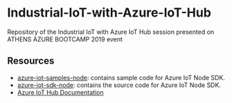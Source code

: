 # Industrial-IoT-with-Azure-IoT-Hub
Repository of the Industrial IoT with Azure IoT Hub session presented on ATHENS AZURE BOOTCAMP 2019 event

## Resources
- [azure-iot-samples-node](https://github.com/Azure-Samples/azure-iot-samples-node): contains sample code for Azure IoT Node SDK.
- [azure-iot-sdk-node](https://github.com/Azure/azure-iot-sdk-node): contains the source code for Azure IoT Node SDK.
- [Azure IoT Hub Documentation](https://docs.microsoft.com/azure/iot-hub/)
